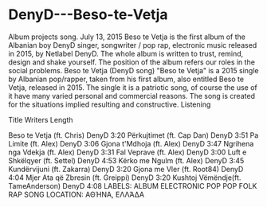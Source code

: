 # DenyD---Beso-te-Vetja
Album projects song.
July 13, 2015
Beso te Vetja is the first album of the Albanian boy DenyD  singer, songwriter / pop rap, electronic music released in 2015, 
by Netlabel DenyD. The whole album is written to trust, remind, design and shake yourself. The position of the album refers our 
roles in the social problems. 
Beso te Vetja (DenyD song)
"Beso te Vetja" is a 2015 single by Albanian pop/rapper, taken from his first album, also entitled Beso te Vetja, 
released in 2015. The single it is a patriotic song, of course the use of it have many varied personal and commercial reasons. 
The song is created for the situations implied resulting and constructive.
Listening

Title                                            Writers                         Length

   Beso te Vetja (ft. Chris)                      DenyD                        3:20
   Përkujtimet (ft. Cap Dan)                      DenyD                        3:51
   Pa Limite (ft. Alex)                           DenyD                        3:06
   Gjona t'Mdhoja (ft. Alex)                      DenyD                        3:47
   Ngrihena nga Vdekja (ft. Alex)                 DenyD                        3:31
   Fal Veprave (ft. Alex)                         DenyD                        3:00
   Luft e Shkëlqyer (ft. Settel)                  DenyD                        4:53
   Kërko me Ngulm (ft. Alex)                      DenyD                        3:45
   Kundërvijuni (ft. Zakarra)                     DenyD                        3:20
   Gjona me Vler (ft. Root84)                     DenyD                        4:04
   Mjer Ata që Zbresin (ft. Greippi)              DenyD                        3:20
   Kushtoj Vëmëndje(ft. TameAnderson)             DenyD                        4:08
   LABELS: ALBUM ELECTRONIC POP POP FOLK RAP SONG
LOCATION: ΑΘΉΝΑ, ΕΛΛΆΔΑ
